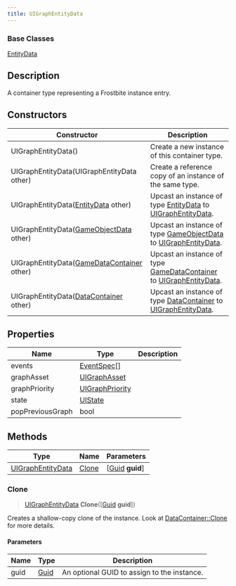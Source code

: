 ```yaml
---
title: UIGraphEntityData
---
```

### Base Classes

[EntityData](/vext/ref/fb/entitydata/)

## Description

A container type representing a Frostbite instance entry.

## Constructors

| Constructor                                                                  | Description                                                                                                               |
| ---------------------------------------------------------------------------- | ------------------------------------------------------------------------------------------------------------------------- |
| UIGraphEntityData()                                                          | Create a new instance of this container type.                                                                             |
| UIGraphEntityData(UIGraphEntityData other)                                   | Create a reference copy of an instance of the same type.                                                                  |
| UIGraphEntityData([EntityData](/vext/ref/fb/entitydata/) other)                            | Upcast an instance of type [EntityData](/vext/ref/fb/entitydata/) to [UIGraphEntityData](/vext/ref/fb/uigraphentitydata/).                            |
| UIGraphEntityData([GameObjectData](/vext/ref/fb/gameobjectdata/) other)                    | Upcast an instance of type [GameObjectData](/vext/ref/fb/gameobjectdata/) to [UIGraphEntityData](/vext/ref/fb/uigraphentitydata/).                    |
| UIGraphEntityData([GameDataContainer](/vext/ref/fb/gamedatacontainer/) other)              | Upcast an instance of type [GameDataContainer](/vext/ref/fb/gamedatacontainer/) to [UIGraphEntityData](/vext/ref/fb/uigraphentitydata/).              |
| UIGraphEntityData([DataContainer](/vext/ref/shared/class/datacontainer) other) | Upcast an instance of type [DataContainer](/vext/ref/shared/class/datacontainer) to [UIGraphEntityData](/vext/ref/fb/uigraphentitydata/). |

## Properties

| Name             | Type                               | Description |
| ---------------- | ---------------------------------- | ----------- |
| events           | [EventSpec](/vext/ref/fb/eventspec/)\[\]         |             |
| graphAsset       | [UIGraphAsset](/vext/ref/fb/uigraphasset/)       |             |
| graphPriority    | [UIGraphPriority](/vext/ref/fb/uigraphpriority/) |             |
| state            | [UIState](/vext/ref/fb/uistate/)                 |             |
| popPreviousGraph | bool                               |             |

## Methods

| Type                                   | Name            | Parameters                                     |
| -------------------------------------- | --------------- | ---------------------------------------------- |
| [UIGraphEntityData](/vext/ref/fb/uigraphentitydata/) | [Clone](#clone) | \[[Guid](/vext/ref/shared/class/guid) **guid**\] |

### Clone

> [UIGraphEntityData](/vext/ref/fb/uigraphentitydata/) **Clone**(\[[Guid](/vext/ref/shared/class/guid) **guid**\])

Creates a shallow-copy clone of the instance. Look at [DataContainer::Clone](/vext/ref/shared/class/datacontainer#clone) for more details.

#### Parameters

| Name | Type         | Description                                 |
| ---- | ------------ | ------------------------------------------- |
| guid | [Guid](/vext/ref/shared/class/guid/) | An optional GUID to assign to the instance. |
